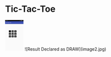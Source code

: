# Tic-Tac-Toe
<img src="image1.jpg" height = "100" width = "60">
 ![Result Declared as DRAW](image2.jpg)

